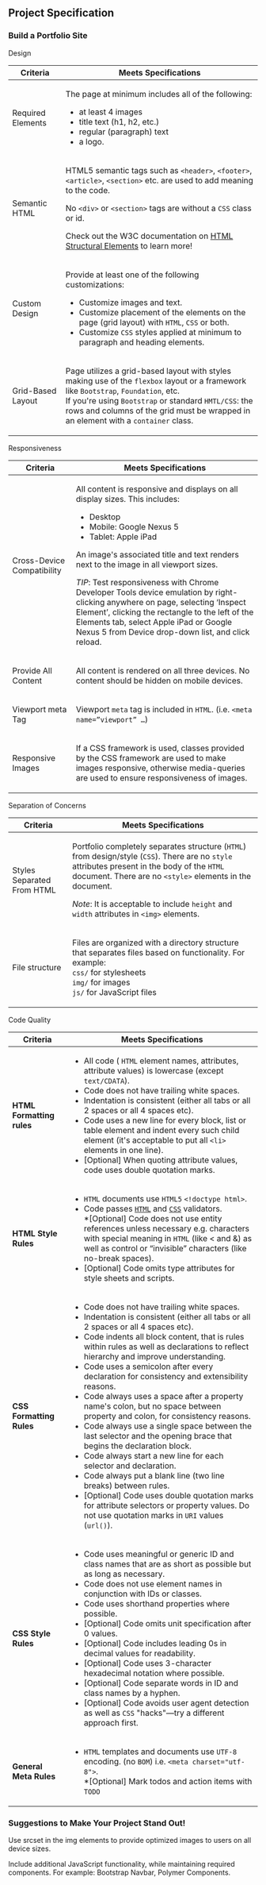 <div ng-controller="RubricCtrl as ctrl" class="row ng-scope"> <div id="proj-spec-div" class="col-xs-offset-1 col-xs-10"> <h2 id="project-spec-headline" translate="" class="ng-scope">Project Specification</h2> <h3 id="project-name" ng-bind-html="localize(ctrl.rubric.project, 'name', markup=true)" class="ng-binding"><p>Build a Portfolio Site</p>
</h3>  <!-- ngRepeat: section in ctrl.rubric.sections --><div ng-repeat="section in ctrl.rubric.sections" class="ng-scope"> <span class="rubric-section ng-binding" ng-bind-html="localize(section, 'name', markup=true)"><p>Design</p>
</span> <table class="table table-bordered section-table"> <thead> <tr> <!-- ngIf: !ctrl.hideCriteria --><th class="rubric-category criteria col-xs-3 ng-scope" ng-if="!ctrl.hideCriteria"> <span translate="" class="ng-scope">Criteria</span> </th><!-- end ngIf: !ctrl.hideCriteria --> <th class="rubric-category meets-specs" ng-class="ctrl.reviewerTips ? col-xs-7 : col-xs-4"> <span translate="" class="ng-scope">Meets Specifications</span> </th> <!-- ngIf: ctrl.reviewerTips --> </tr> </thead> <tbody>  <!-- ngRepeat: rubricItem in section.rubric_items --><tr ng-repeat="rubricItem in section.rubric_items" class="ng-scope"> <!-- ngIf: !ctrl.hideCriteria --><td class="rubric-item col-xs-3 ng-binding ng-scope" ng-if="!ctrl.hideCriteria" ng-bind-html="localize(rubricItem, 'criteria', markup=true)"><p>Required Elements</p>
</td><!-- end ngIf: !ctrl.hideCriteria --> <td class="rubric-item ng-binding" ng-class="ctrl.reviewerTips ? col-xs-7 : col-xs-4" ng-bind-html="localize(rubricItem, 'passed_description', markup=true)"><p>The page at minimum includes all of the following:</p>
<ul>
<li>at least 4 images</li>
<li>title text (h1, h2, etc.)</li>
<li>regular (paragraph) text</li>
<li>a logo.</li>
</ul>
</td> <!-- ngIf: ctrl.reviewerTips --> </tr><!-- end ngRepeat: rubricItem in section.rubric_items --><tr ng-repeat="rubricItem in section.rubric_items" class="ng-scope"> <!-- ngIf: !ctrl.hideCriteria --><td class="rubric-item col-xs-3 ng-binding ng-scope" ng-if="!ctrl.hideCriteria" ng-bind-html="localize(rubricItem, 'criteria', markup=true)"><p>Semantic HTML</p>
</td><!-- end ngIf: !ctrl.hideCriteria --> <td class="rubric-item ng-binding" ng-class="ctrl.reviewerTips ? col-xs-7 : col-xs-4" ng-bind-html="localize(rubricItem, 'passed_description', markup=true)"><p>HTML5 semantic tags such as <code>&lt;header&gt;</code>, <code>&lt;footer&gt;</code>, <code>&lt;article&gt;</code>, <code>&lt;section&gt;</code> etc. are used to add meaning to the code.</p>
<p>No <code>&lt;div&gt;</code> or <code>&lt;section&gt;</code> tags are without a <code>CSS</code> class or id.</p>
<p>Check out the W3C documentation on <a href="https://www.w3.org/wiki/HTML_structural_elements" target="_blank">HTML Structural Elements</a> to learn more!</p>
</td> <!-- ngIf: ctrl.reviewerTips --> </tr><!-- end ngRepeat: rubricItem in section.rubric_items --><tr ng-repeat="rubricItem in section.rubric_items" class="ng-scope"> <!-- ngIf: !ctrl.hideCriteria --><td class="rubric-item col-xs-3 ng-binding ng-scope" ng-if="!ctrl.hideCriteria" ng-bind-html="localize(rubricItem, 'criteria', markup=true)"><p>Custom Design</p>
</td><!-- end ngIf: !ctrl.hideCriteria --> <td class="rubric-item ng-binding" ng-class="ctrl.reviewerTips ? col-xs-7 : col-xs-4" ng-bind-html="localize(rubricItem, 'passed_description', markup=true)"><p>Provide at least one of the following customizations:</p>
<ul>
<li>Customize images and text.</li>
<li>Customize placement of the elements on the page (grid layout) with <code>HTML</code>, <code>CSS</code> or both.</li>
<li>Customize <code>CSS</code> styles applied at minimum to paragraph and heading elements.</li>
</ul>
</td> <!-- ngIf: ctrl.reviewerTips --> </tr><!-- end ngRepeat: rubricItem in section.rubric_items --><tr ng-repeat="rubricItem in section.rubric_items" class="ng-scope"> <!-- ngIf: !ctrl.hideCriteria --><td class="rubric-item col-xs-3 ng-binding ng-scope" ng-if="!ctrl.hideCriteria" ng-bind-html="localize(rubricItem, 'criteria', markup=true)"><p>Grid-Based Layout</p>
</td><!-- end ngIf: !ctrl.hideCriteria --> <td class="rubric-item ng-binding" ng-class="ctrl.reviewerTips ? col-xs-7 : col-xs-4" ng-bind-html="localize(rubricItem, 'passed_description', markup=true)"><p>Page utilizes a grid-based layout with styles making use of the <code>flexbox</code> layout or a framework like <code>Bootstrap</code>, <code>Foundation</code>, etc.<br>If you're using <code>Bootstrap</code> or standard <code>HMTL/CSS</code>: the rows and columns of the grid must be wrapped in an element with a <code>container</code> class.</p>
</td> <!-- ngIf: ctrl.reviewerTips --> </tr><!-- end ngRepeat: rubricItem in section.rubric_items --> </tbody> </table> </div><!-- end ngRepeat: section in ctrl.rubric.sections --><div ng-repeat="section in ctrl.rubric.sections" class="ng-scope"> <span class="rubric-section ng-binding" ng-bind-html="localize(section, 'name', markup=true)"><p>Responsiveness</p>
</span> <table class="table table-bordered section-table"> <thead> <tr> <!-- ngIf: !ctrl.hideCriteria --><th class="rubric-category criteria col-xs-3 ng-scope" ng-if="!ctrl.hideCriteria"> <span translate="" class="ng-scope">Criteria</span> </th><!-- end ngIf: !ctrl.hideCriteria --> <th class="rubric-category meets-specs" ng-class="ctrl.reviewerTips ? col-xs-7 : col-xs-4"> <span translate="" class="ng-scope">Meets Specifications</span> </th> <!-- ngIf: ctrl.reviewerTips --> </tr> </thead> <tbody>  <!-- ngRepeat: rubricItem in section.rubric_items --><tr ng-repeat="rubricItem in section.rubric_items" class="ng-scope"> <!-- ngIf: !ctrl.hideCriteria --><td class="rubric-item col-xs-3 ng-binding ng-scope" ng-if="!ctrl.hideCriteria" ng-bind-html="localize(rubricItem, 'criteria', markup=true)"><p>Cross-Device Compatibility</p>
</td><!-- end ngIf: !ctrl.hideCriteria --> <td class="rubric-item ng-binding" ng-class="ctrl.reviewerTips ? col-xs-7 : col-xs-4" ng-bind-html="localize(rubricItem, 'passed_description', markup=true)"><p>All content is responsive and displays on all display sizes. This includes:</p>
<ul>
<li>Desktop</li>
<li>Mobile: Google Nexus 5</li>
<li>Tablet: Apple iPad</li>
</ul>
<p>An image's associated title and text renders next to the image in all viewport sizes.</p>
<p><em>TIP</em>: Test responsiveness with Chrome Developer Tools device emulation by right-clicking anywhere on page, selecting ‘Inspect Element’, clicking the rectangle to the left of the Elements tab, select Apple iPad or Google Nexus 5 from Device drop-down list, and click reload.</p>
</td> <!-- ngIf: ctrl.reviewerTips --> </tr><!-- end ngRepeat: rubricItem in section.rubric_items --><tr ng-repeat="rubricItem in section.rubric_items" class="ng-scope"> <!-- ngIf: !ctrl.hideCriteria --><td class="rubric-item col-xs-3 ng-binding ng-scope" ng-if="!ctrl.hideCriteria" ng-bind-html="localize(rubricItem, 'criteria', markup=true)"><p>Provide All Content</p>
</td><!-- end ngIf: !ctrl.hideCriteria --> <td class="rubric-item ng-binding" ng-class="ctrl.reviewerTips ? col-xs-7 : col-xs-4" ng-bind-html="localize(rubricItem, 'passed_description', markup=true)"><p>All content is rendered on all three devices. No content should be hidden on mobile devices. </p>
</td> <!-- ngIf: ctrl.reviewerTips --> </tr><!-- end ngRepeat: rubricItem in section.rubric_items --><tr ng-repeat="rubricItem in section.rubric_items" class="ng-scope"> <!-- ngIf: !ctrl.hideCriteria --><td class="rubric-item col-xs-3 ng-binding ng-scope" ng-if="!ctrl.hideCriteria" ng-bind-html="localize(rubricItem, 'criteria', markup=true)"><p>Viewport meta Tag</p>
</td><!-- end ngIf: !ctrl.hideCriteria --> <td class="rubric-item ng-binding" ng-class="ctrl.reviewerTips ? col-xs-7 : col-xs-4" ng-bind-html="localize(rubricItem, 'passed_description', markup=true)"><p>Viewport <code>meta</code> tag is included in <code>HTML</code>. (i.e. <code>&lt;meta name=”viewport” …</code>)</p>
</td> <!-- ngIf: ctrl.reviewerTips --> </tr><!-- end ngRepeat: rubricItem in section.rubric_items --><tr ng-repeat="rubricItem in section.rubric_items" class="ng-scope"> <!-- ngIf: !ctrl.hideCriteria --><td class="rubric-item col-xs-3 ng-binding ng-scope" ng-if="!ctrl.hideCriteria" ng-bind-html="localize(rubricItem, 'criteria', markup=true)"><p>Responsive Images</p>
</td><!-- end ngIf: !ctrl.hideCriteria --> <td class="rubric-item ng-binding" ng-class="ctrl.reviewerTips ? col-xs-7 : col-xs-4" ng-bind-html="localize(rubricItem, 'passed_description', markup=true)"><p>If a CSS framework is used, classes provided by the CSS framework are used to make images responsive, otherwise media-queries are used to ensure responsiveness of images.</p>
</td> <!-- ngIf: ctrl.reviewerTips --> </tr><!-- end ngRepeat: rubricItem in section.rubric_items --> </tbody> </table> </div><!-- end ngRepeat: section in ctrl.rubric.sections --><div ng-repeat="section in ctrl.rubric.sections" class="ng-scope"> <span class="rubric-section ng-binding" ng-bind-html="localize(section, 'name', markup=true)"><p>Separation of Concerns</p>
</span> <table class="table table-bordered section-table"> <thead> <tr> <!-- ngIf: !ctrl.hideCriteria --><th class="rubric-category criteria col-xs-3 ng-scope" ng-if="!ctrl.hideCriteria"> <span translate="" class="ng-scope">Criteria</span> </th><!-- end ngIf: !ctrl.hideCriteria --> <th class="rubric-category meets-specs" ng-class="ctrl.reviewerTips ? col-xs-7 : col-xs-4"> <span translate="" class="ng-scope">Meets Specifications</span> </th> <!-- ngIf: ctrl.reviewerTips --> </tr> </thead> <tbody>  <!-- ngRepeat: rubricItem in section.rubric_items --><tr ng-repeat="rubricItem in section.rubric_items" class="ng-scope"> <!-- ngIf: !ctrl.hideCriteria --><td class="rubric-item col-xs-3 ng-binding ng-scope" ng-if="!ctrl.hideCriteria" ng-bind-html="localize(rubricItem, 'criteria', markup=true)"><p>Styles Separated From HTML</p>
</td><!-- end ngIf: !ctrl.hideCriteria --> <td class="rubric-item ng-binding" ng-class="ctrl.reviewerTips ? col-xs-7 : col-xs-4" ng-bind-html="localize(rubricItem, 'passed_description', markup=true)"><p>Portfolio completely separates structure (<code>HTML</code>) from design/style (<code>CSS</code>). There are no <code>style</code> attributes present in the body of the <code>HTML</code> document. There are no <code>&lt;style&gt;</code> elements in the document.</p>
<p><em>Note</em>: It is acceptable to include <code>height</code> and <code>width</code> attributes in <code>&lt;img&gt;</code> elements.</p>
</td> <!-- ngIf: ctrl.reviewerTips --> </tr><!-- end ngRepeat: rubricItem in section.rubric_items --><tr ng-repeat="rubricItem in section.rubric_items" class="ng-scope"> <!-- ngIf: !ctrl.hideCriteria --><td class="rubric-item col-xs-3 ng-binding ng-scope" ng-if="!ctrl.hideCriteria" ng-bind-html="localize(rubricItem, 'criteria', markup=true)"><p>File structure</p>
</td><!-- end ngIf: !ctrl.hideCriteria --> <td class="rubric-item ng-binding" ng-class="ctrl.reviewerTips ? col-xs-7 : col-xs-4" ng-bind-html="localize(rubricItem, 'passed_description', markup=true)"><p>Files are organized with a directory structure that separates files based on functionality. For example:<br>  <code>css/</code> for stylesheets<br>  <code>img/</code> for images<br>  <code>js/</code> for JavaScript files</p>
</td> <!-- ngIf: ctrl.reviewerTips --> </tr><!-- end ngRepeat: rubricItem in section.rubric_items --> </tbody> </table> </div><!-- end ngRepeat: section in ctrl.rubric.sections --><div ng-repeat="section in ctrl.rubric.sections" class="ng-scope"> <span class="rubric-section ng-binding" ng-bind-html="localize(section, 'name', markup=true)"><p>Code Quality</p>
</span> <table class="table table-bordered section-table"> <thead> <tr> <!-- ngIf: !ctrl.hideCriteria --><th class="rubric-category criteria col-xs-3 ng-scope" ng-if="!ctrl.hideCriteria"> <span translate="" class="ng-scope">Criteria</span> </th><!-- end ngIf: !ctrl.hideCriteria --> <th class="rubric-category meets-specs" ng-class="ctrl.reviewerTips ? col-xs-7 : col-xs-4"> <span translate="" class="ng-scope">Meets Specifications</span> </th> <!-- ngIf: ctrl.reviewerTips --> </tr> </thead> <tbody>  <!-- ngRepeat: rubricItem in section.rubric_items --><tr ng-repeat="rubricItem in section.rubric_items" class="ng-scope"> <!-- ngIf: !ctrl.hideCriteria --><td class="rubric-item col-xs-3 ng-binding ng-scope" ng-if="!ctrl.hideCriteria" ng-bind-html="localize(rubricItem, 'criteria', markup=true)"><p><strong>HTML Formatting rules </strong></p>
</td><!-- end ngIf: !ctrl.hideCriteria --> <td class="rubric-item ng-binding" ng-class="ctrl.reviewerTips ? col-xs-7 : col-xs-4" ng-bind-html="localize(rubricItem, 'passed_description', markup=true)"><ul>
<li>All code ( <code>HTML</code> element names, attributes, attribute values) is lowercase (except <code>text/CDATA</code>).</li>
<li>Code does not have trailing white spaces.</li>
<li>Indentation is consistent (either all tabs or all 2 spaces or all 4 spaces etc).</li>
<li>Code uses a new line for every block, list or table element and indent every such child element (it's acceptable to put all <code>&lt;li&gt;</code> elements in one line).</li>
<li>[Optional] When quoting attribute values, code uses double quotation marks.</li>
</ul>
</td> <!-- ngIf: ctrl.reviewerTips --> </tr><!-- end ngRepeat: rubricItem in section.rubric_items --><tr ng-repeat="rubricItem in section.rubric_items" class="ng-scope"> <!-- ngIf: !ctrl.hideCriteria --><td class="rubric-item col-xs-3 ng-binding ng-scope" ng-if="!ctrl.hideCriteria" ng-bind-html="localize(rubricItem, 'criteria', markup=true)"><p><strong> HTML Style Rules</strong></p>
</td><!-- end ngIf: !ctrl.hideCriteria --> <td class="rubric-item ng-binding" ng-class="ctrl.reviewerTips ? col-xs-7 : col-xs-4" ng-bind-html="localize(rubricItem, 'passed_description', markup=true)"><ul>
<li><code>HTML</code> documents use <code>HTML5</code> <code>&lt;!doctype html&gt;</code>.</li>
<li>Code passes <a href="https://validator.w3.org/#validate_by_input" target="_blank"><code>HTML</code></a> and <a href="https://jigsaw.w3.org/css-validator/#validate_by_input" target="_blank"><code>CSS</code></a> validators.<br>*[Optional] Code does not use entity references unless necessary e.g. characters with special meaning in <code>HTML</code> (like &lt; and &amp;) as well as control or “invisible” characters (like no-break spaces).</li>
<li>[Optional] Code omits type attributes for style sheets and scripts.</li>
</ul>
</td> <!-- ngIf: ctrl.reviewerTips --> </tr><!-- end ngRepeat: rubricItem in section.rubric_items --><tr ng-repeat="rubricItem in section.rubric_items" class="ng-scope"> <!-- ngIf: !ctrl.hideCriteria --><td class="rubric-item col-xs-3 ng-binding ng-scope" ng-if="!ctrl.hideCriteria" ng-bind-html="localize(rubricItem, 'criteria', markup=true)"><p><strong>CSS Formatting Rules</strong></p>
</td><!-- end ngIf: !ctrl.hideCriteria --> <td class="rubric-item ng-binding" ng-class="ctrl.reviewerTips ? col-xs-7 : col-xs-4" ng-bind-html="localize(rubricItem, 'passed_description', markup=true)"><ul>
<li>Code does not have trailing white spaces.</li>
<li>Indentation is consistent (either all tabs or all 2 spaces or all 4 spaces etc).</li>
<li>Code indents all block content, that is rules within rules as well as declarations to reflect hierarchy and improve understanding.</li>
<li>Code uses a semicolon after every declaration for consistency and extensibility reasons.</li>
<li>Code always uses a space after a property name's colon, but no space between property and colon, for consistency reasons.</li>
<li>Code always use a single space between the last selector and the opening brace that begins the declaration block.</li>
<li>Code always start a new line for each selector and declaration.</li>
<li>Code always put a blank line (two line breaks) between rules.</li>
<li>[Optional] Code uses double quotation marks for attribute selectors or property values. Do not use quotation marks in <code>URI</code> values (<code>url()</code>).</li>
</ul>
</td> <!-- ngIf: ctrl.reviewerTips --> </tr><!-- end ngRepeat: rubricItem in section.rubric_items --><tr ng-repeat="rubricItem in section.rubric_items" class="ng-scope"> <!-- ngIf: !ctrl.hideCriteria --><td class="rubric-item col-xs-3 ng-binding ng-scope" ng-if="!ctrl.hideCriteria" ng-bind-html="localize(rubricItem, 'criteria', markup=true)"><p><strong>CSS Style Rules</strong></p>
</td><!-- end ngIf: !ctrl.hideCriteria --> <td class="rubric-item ng-binding" ng-class="ctrl.reviewerTips ? col-xs-7 : col-xs-4" ng-bind-html="localize(rubricItem, 'passed_description', markup=true)"><ul>
<li>Code uses meaningful or generic ID and class names that are as short as possible but as long as necessary.</li>
<li>Code does not use element names in conjunction with IDs or classes.</li>
<li>Code uses shorthand properties where possible.</li>
<li>[Optional] Code omits unit specification after 0 values.</li>
<li>[Optional] Code includes leading 0s in decimal values for readability.</li>
<li>[Optional] Code uses 3-character hexadecimal notation where possible.</li>
<li>[Optional] Code separate words in ID and class names by a hyphen.</li>
<li>[Optional] Code avoids user agent detection as well as <code>CSS</code> "hacks"—try a different approach first.</li>
</ul>
</td> <!-- ngIf: ctrl.reviewerTips --> </tr><!-- end ngRepeat: rubricItem in section.rubric_items --><tr ng-repeat="rubricItem in section.rubric_items" class="ng-scope"> <!-- ngIf: !ctrl.hideCriteria --><td class="rubric-item col-xs-3 ng-binding ng-scope" ng-if="!ctrl.hideCriteria" ng-bind-html="localize(rubricItem, 'criteria', markup=true)"><p><strong>General Meta Rules</strong></p>
</td><!-- end ngIf: !ctrl.hideCriteria --> <td class="rubric-item ng-binding" ng-class="ctrl.reviewerTips ? col-xs-7 : col-xs-4" ng-bind-html="localize(rubricItem, 'passed_description', markup=true)"><ul>
<li><code>HTML</code> templates and documents use <code>UTF-8</code> encoding. (no <code>BOM</code>) i.e. <code>&lt;meta charset="utf-8"&gt;</code>.<br>*[Optional] Mark todos and action items with <code>TODO</code></li>
</ul>
</td> <!-- ngIf: ctrl.reviewerTips --> </tr><!-- end ngRepeat: rubricItem in section.rubric_items --> </tbody> </table> </div><!-- end ngRepeat: section in ctrl.rubric.sections --> <!-- ngIf: ctrl.rubric.stand_out --><div id="stand-out" ng-if="ctrl.rubric.stand_out" class="col-xs-offset-1 col-xs-10 ng-scope"> <h3 id="stand-out-headline" class="text-center ng-scope" translate="">Suggestions to Make Your Project Stand Out!</h3> <div id="stand-out-text" ng-bind-html="localize(ctrl.rubric, 'stand_out', markup=true)" class="ng-binding"><p>Use srcset in the img elements to provide optimized images to users on all device sizes.</p>
<p>Include additional JavaScript functionality, while maintaining required components. For example: Bootstrap Navbar, Polymer Components.</p>
</div> </div><!-- end ngIf: ctrl.rubric.stand_out --> </div> </div>
